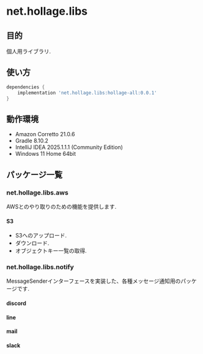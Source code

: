 # net.hollage.libs

## 目的

個人用ライブラリ.

## 使い方

```groovy:build.gradle
dependencies {
    implementation 'net.hollage.libs:hollage-all:0.0.1'
}
```

## 動作環境

- Amazon Corretto 21.0.6
- Gradle 8.10.2
- IntelliJ IDEA 2025.1.1.1 (Community Edition)
- Windows 11 Home 64bit

## パッケージ一覧

### net.hollage.libs.aws

AWSとのやり取りのための機能を提供します.

#### S3

- S3へのアップロード.
- ダウンロード.
- オブジェクトキー一覧の取得.

### net.hollage.libs.notify

MessageSenderインターフェースを実装した、各種メッセージ通知用のパッケージです.

#### discord

#### line

#### mail

#### slack
